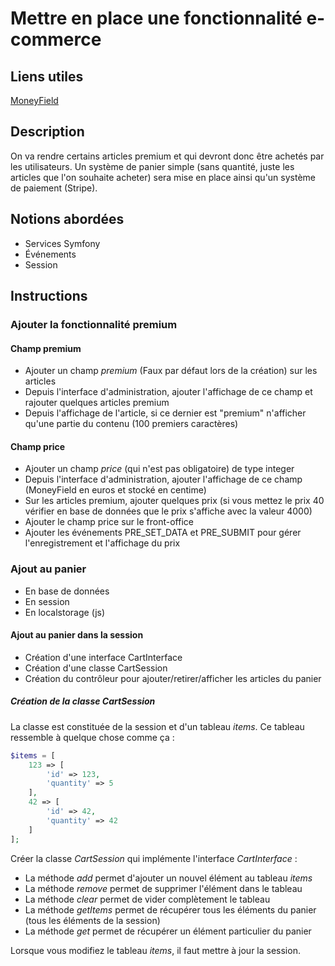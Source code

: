 # Mettre en place une fonctionnalité e-commerce

## Liens utiles

[MoneyField](https://symfony.com/bundles/EasyAdminBundle/current/fields/MoneyField.html)

## Description

On va rendre certains articles premium et qui devront donc être achetés par les utilisateurs.
Un système de panier simple (sans quantité, juste les articles que l'on souhaite acheter) sera mise en place ainsi qu'un système de paiement (Stripe).

## Notions abordées

* Services Symfony
* Événements
* Session

## Instructions

### Ajouter la fonctionnalité premium

#### Champ premium

* Ajouter un champ *premium* (Faux par défaut lors de la création) sur les articles
* Depuis l'interface d'administration, ajouter l'affichage de ce champ et rajouter quelques articles premium
* Depuis l'affichage de l'article, si ce dernier est "premium" n'afficher qu'une partie du contenu (100 premiers caractères)

#### Champ price

* Ajouter un champ *price* (qui n'est pas obligatoire) de type integer
* Depuis l'interface d'administration, ajouter l'affichage de ce champ (MoneyField en euros et stocké en centime)
* Sur les articles premium, ajouter quelques prix (si vous mettez le prix 40 vérifier en base de données que le prix s'affiche avec la valeur 4000)
* Ajouter le champ price sur le front-office
* Ajouter les événements PRE_SET_DATA et PRE_SUBMIT pour gérer l'enregistrement et l'affichage du prix

### Ajout au panier

* En base de données
* En session
* En localstorage (js)

#### Ajout au panier dans la session

* Création d'une interface CartInterface
* Création d'une classe CartSession
* Création du contrôleur pour ajouter/retirer/afficher les articles du panier

##### Création de la classe CartSession

La classe est constituée de la session et d'un tableau *items*. Ce tableau ressemble à quelque chose comme ça :

```php
$items = [
    123 => [
        'id' => 123,
        'quantity' => 5
    ],
    42 => [
        'id' => 42,
        'quantity' => 42
    ]   
];
```

Créer la classe *CartSession* qui implémente l'interface *CartInterface* :

* La méthode *add* permet d'ajouter un nouvel élément au tableau *items*
* La méthode *remove* permet de supprimer l'élément dans le tableau
* La méthode *clear* permet de vider complètement le tableau
* La méthode *getItems* permet de récupérer tous les éléments du panier (tous les éléments de la session)
* La méthode *get* permet de récupérer un élément particulier du panier

Lorsque vous modifiez le tableau *items*, il faut mettre à jour la session.